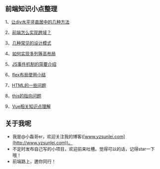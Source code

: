 ## 前端知识小点整理
1、[让div水平竖直居中的几种方法](align-center.md)

2、[前端怎么实现跨域？](cross-domain.md)

3、[几种常见的设计模式](design-pattern.md)

4、[如何实现多列等高布局](equal-height-layout.md)

5、[JS事件机制的简要介绍](event-mechanism.md)

6、[flex布局使用小结](flex.md)

7、[HTML的一些问题](html.md)

8、[this的指向问题](this.md)

9、[Vue相关知识点理解](vue.md)

## 关于我呢
* 我是@小磊哥er，欢迎关注我的博客([www.yzsunlei.com](http://www.yzsunlei.com))。
* 不定时发布自己写的小项目，欢迎前来吐槽。觉得可以的话，记得star一下哦！ 
* 前端路上，邀你同行！
